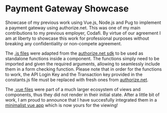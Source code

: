 # Payment Gateway Showcase
Showcase of my previous work using Vue.js, Node.js and Pug to implement a payment gateway using authorize.net. This was one of my main contributions to my previous employer, Codafi. By virtue of our agreement I am at liberty to showcase this work for professional purposes without breaking any confidentiality or non-compete agreement.

The [.js files](/showcase/src/components/scripts) were adapted from the [authorize.net sdk](https://github.com/AuthorizeNet/sdk-node/tree/master/test) to be used as standalone functions inside a component. The functions simply need to be imported and given the required arguments, allowing to seamlessly include them in a form checking function. Please note that in order for the functions to work, the API Login Key and the Transaction key provided in the constants.js file must be replaced with fresh ones from [authorize.net](https://www.authorize.net).

The [.vue files](/showcase/src/components/) were part of a much larger ecosystem of views and components,
thus they did not render in their initial state. After a little bit of work, I am proud to announce
that I have succesfully integrated them in a [minimalist vue app](/showcase/dist/index.html) which is now yours for
the viewing!

